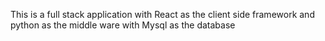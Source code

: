 This is a full stack application with React as the client side framework and python as the middle ware with Mysql as the database
